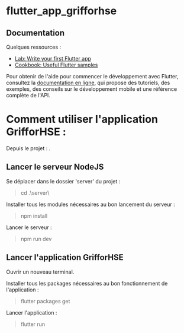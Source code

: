 # flutter_app_grifforhse

## Documentation

Quelques ressources :
- [Lab: Write your first Flutter app](https://docs.flutter.dev/get-started/codelab)
- [Cookbook: Useful Flutter samples](https://docs.flutter.dev/cookbook)

Pour obtenir de l'aide pour commencer le développement avec Flutter, consultez la [documentation en ligne](https://docs.flutter.dev/), qui propose des tutoriels, des exemples, des conseils sur le développement mobile et une référence complète de l'API.

# Comment utiliser l'application GrifforHSE :

Depuis le projet : .

## Lancer le serveur NodeJS
Se déplacer dans le dossier 'server' du projet :
> cd .\server\

Installer tous les modules nécessaires au bon lancement du serveur :
> npm install

Lancer le serveur :
> npm run dev

## Lancer l'application GrifforHSE
Ouvrir un nouveau terminal.

Installer tous les packages nécessaires au bon fonctionnement de l'application :
> flutter packages get

Lancer l'application :
> flutter run
